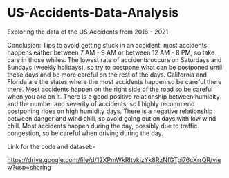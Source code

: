 # US-Accidents-Data-Analysis
Exploring the data of the US Accidents from 2016 - 2021

Conclusion:
Tips to avoid getting stuck in an accident:
most accidents happens eather between 7 AM - 9 AM or between 12 AM - 8 PM, so take care in those whiles.
The lowest rate of accidents occurs on Saturdays and Sundays (weekly holidays), so try to postpone what can be postponed until these days and be more careful on the rest of the days.
California and Florida are the states where the most accidents happen so be careful there there.
Most accidents happen on the right side of the road so be careful when you are on it.
There is a good positive relationship between humidity and the number and severity of accidents, so I highly recommend postponing rides on high humidity days.
There is a negative relationship between danger and wind chill, so avoid going out on days with low wind chill.
Most accidents happen during the day, possibly due to traffic congestion, so be careful when driving during the day.

Link for the code and dataset:- 

https://drive.google.com/file/d/12XPmWkRItvkizYk8RzNfGTpi76cXrrQR/view?usp=sharing
